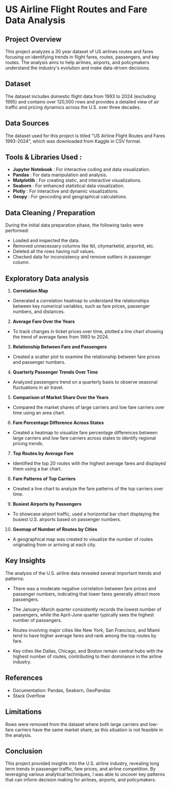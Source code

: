 
# US Airline Flight Routes and Fare Data Analysis







## Project Overview
This project analyzes a 30 year dataset of US airlines routes and fares focusing on identifying trends in flight fares, routes, passengers, and key routes. The analysis aims to help airlines, airports, and policymakers understand the industry's evolution and make data-driven decisions.

## Dataset
The dataset includes domestic flight data from 1993 to 2024 (excluding 1995) and contains over 120,000 rows and provides a detailed view of air traffic and pricing dynamics across the U.S. over three decades.

## Data Sources
The dataset used for this project is titled "US Airline Flight Routes and Fares 1993-2024", which was downloaded from Kaggle in CSV format.

## Tools & Libraries Used :
- __Jupyter Notebook__ : For interactive coding and data visualization.
- __Pandas__ : For data manipulation and analysis.
- __Matplotlib__ : For creating static, and interactive visualizations.
- __Seaborn__ : For enhanced statistical data visualization.
- __Plotly__ : For interactive and dynamic visualizations.
- __Geopy__ : For geocoding and geographical calculations.


## Data Cleaning / Preparation
During the initial data preparation phase, the following tasks were performed:
- Loaded and inspected the data.
- Removed unnecessary columns like tbl, citymarketid, airportid, etc.
- Deleted all the rows having null values.
- Checked data for inconsistency and remove outliers in passenger column.

## Exploratory Data analysis
1. __Correlation Map__
- Generated a correlation heatmap to understand the relationships between key numerical variables, such as fare prices, passenger numbers, and distances.
2. __Average Fare Over the Years__
- To track changes in ticket prices over time, plotted a line chart showing the trend of average fares from 1993 to 2024.
3. __Relationship Between Fare and Passengers__
- Created a scatter plot to examine the relationship between fare prices and passenger numbers.
4. __Quarterly Passenger Trends Over Time__
- Analyzed passengers trend on a quarterly basis to observe seasonal fluctuations in air travel.
5. __Comparison of Market Share Over the Years__
- Compared the market shares of large carriers and low fare carriers over time using an area chart. 
6. __Fare Percentage Difference Across States__
- Created a heatmap to visualize fare percentage differences between large carriers and low fare carriers across states to identify regional pricing trends.
7. __Top Routes by Average Fare__
- Identified the top 20 routes with the highest average fares and displayed them using a bar chart.
8. __Fare Patterns of Top Carriers__
- Created a line chart to analyze the fare patterns of the top carriers over time.
9. __Busiest Airports by Passengers__
- To showcase airport traffic, used a horizontal bar chart displaying the busiest U.S. airports based on passenger numbers.
10. __Geomap of Number of Routes by Cities__
- A geographical map was created to visualize the number of routes originating from or arriving at each city.

## Key Insights

The analysis of the U.S. airline data revealed several important trends and patterns:

- There was a moderate negative correlation between fare prices and passenger numbers,  indicating that lower fares generally attract more passengers.

- The January-March quarter consistently records the lowest number of passengers, while the April-June quarter typically sees the highest number of passengers.

- Routes involving major cities like New York, San Francisco, and Miami tend to have higher average fares and rank among the top routes by fare.

- Key cities like Dallas, Chicago, and Boston remain central hubs with the highest number of routes, contributing to their dominance in the airline industry.

## References
- Documentation: Pandas, Seaborn, GeoPandas
- Stack Overflow

## Limitations

Rows were removed from the dataset where both large carriers and low-fare carriers have the same market share, as this situation is not feasible in the analysis.

## Conclusion

This project provided insights into the U.S. airline industry, revealing long term trends in passenger traffic, fare prices, and airline competition. By leveraging various analytical techniques, I was able to uncover key patterns that can inform decision making for airlines, airports, and policymakers.